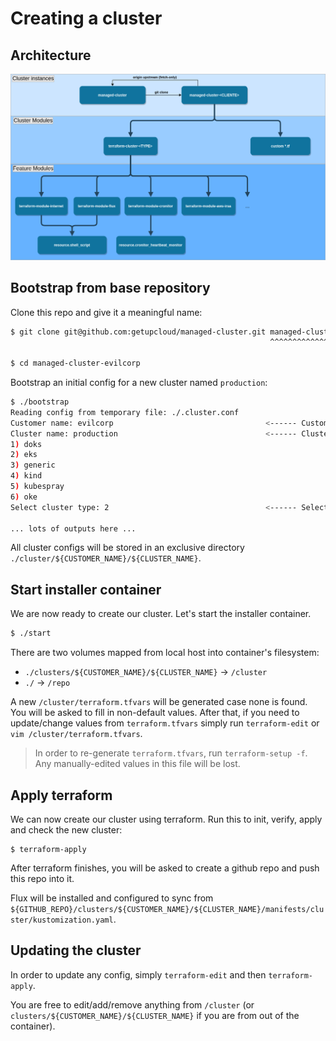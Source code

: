 # Creating a cluster

## Architecture

![Architecture](./docs/architecture.png)

## Bootstrap from base repository

Clone this repo and give it a meaningful name:

```sh
$ git clone git@github.com:getupcloud/managed-cluster.git managed-cluster-evilcorp
                                                          ^^^^^^^^^^^^^^^^^^^^^^^^

$ cd managed-cluster-evilcorp
```

Bootstrap an initial config for a new cluster named `production`:

```sh
$ ./bootstrap
Reading config from temporary file: ./.cluster.conf
Customer name: evilcorp                                  <------ Customer name goes here
Cluster name: production                                 <------ Cluster name goes here
1) doks
2) eks
3) generic
4) kind
5) kubespray
6) oke
Select cluster type: 2                                   <------ Select cluster type

... lots of outputs here ...
```

All cluster configs will be stored in an exclusive directory `./cluster/${CUSTOMER_NAME}/${CLUSTER_NAME}`.

## Start installer container

We are now ready to create our cluster. Let's start the installer container.

```sh
$ ./start
```

There are two volumes mapped from local host into container's filesystem:

- `./clusters/${CUSTOMER_NAME}/${CLUSTER_NAME}` -> `/cluster`
- `./` -> `/repo`

A new `/cluster/terraform.tfvars` will be generated case none is found.
You will be asked to fill in non-default values. After that, if you need to update/change values from `terraform.tfvars` simply run `terraform-edit`
or `vim /cluster/terraform.tfvars`.

> In order to re-generate `terraform.tfvars`, run `terraform-setup -f`.
> Any manually-edited values in this file will be lost.

## Apply terraform

We can now create our cluster using terraform. Run this to init, verify, apply and check the new cluster:

```
$ terraform-apply
```

After terraform finishes, you will be asked to create a github repo and push this repo into it.

Flux will be installed and configured to sync from `${GITHUB_REPO}/clusters/${CUSTOMER_NAME}/${CLUSTER_NAME}/manifests/cluster/kustomization.yaml`.

## Updating the cluster

In order to update any config, simply `terraform-edit` and then `terraform-apply`.

You are free to edit/add/remove anything from `/cluster` (or `clusters/${CUSTOMER_NAME}/${CLUSTER_NAME}` if you are from out of the container).
